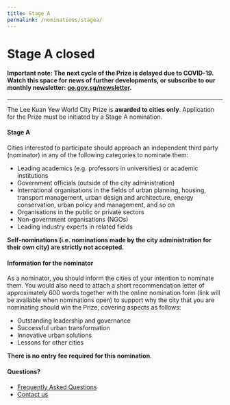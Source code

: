 ```yaml
---
title: Stage A
permalink: /nominations/stagea/
---
```


# **Stage A closed**

#### **Important note:** The next cycle of the Prize is delayed due to COVID-19. Watch this space for news of further developments, or subscribe to our monthly newsletter: [go.gov.sg/newsletter](https://go.gov.sg/newsletter).

---

The Lee Kuan Yew World City Prize is **awarded to cities only**. Application for the Prize must be initiated by a Stage A nomination.  

#### **Stage A**

Cities interested to participate should approach an independent third party (nominator) in any of the following categories to nominate them:

- Leading academics (e.g. professors in universities) or academic institutions
- Government officials (outside of the city administration)
- International organisations in the fields of urban planning, housing, transport management, urban design and architecture, energy conservation, urban policy and management, and so on
- Organisations in the public or private sectors
- Non-government organisations (NGOs)
- Leading industry experts in related fields

**Self-nominations (i.e. nominations made by the city administration for their own city) are strictly not accepted.** 

#### **Information for the nominator**

As a nominator, you should inform the cities of your intention to nominate them. You would also need to attach a short recommendation letter of approximately 600 words together with the online nomination form (link will be available when nominations open) to support why the city that you are nominating should win the Prize, covering aspects as follows: 

- Outstanding leadership and governance
- Successful urban transformation
- Innovative urban solutions
- Lessons for other cities

**There is no entry fee required for this nomination.**

#### **Questions?**

- [Frequently Asked Questions](/faq/) 
- [Contact us](/contact-us/)
